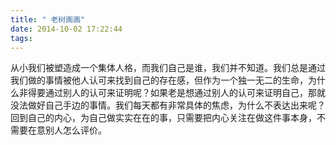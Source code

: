 ```yaml
---
title: " 老树画画"
date: 2014-10-02 17:22:44
tags:
---
```


从小我们被塑造成一个集体人格，而我们自己是谁，我们并不知道。我们总是通过我们做的事情被他人认可来找到自己的存在感，但作为一个独一无二的生命，为什么非得要通过别人的认可来证明呢？如果老是想通过别人的认可来证明自己，那就没法做好自己手边的事情。我们每天都有非常具体的焦虑，为什么不表达出来呢？回到自己的内心，为自己做实实在在的事，只需要把内心关注在做这件事本身，不需要在意别人怎么评价。
